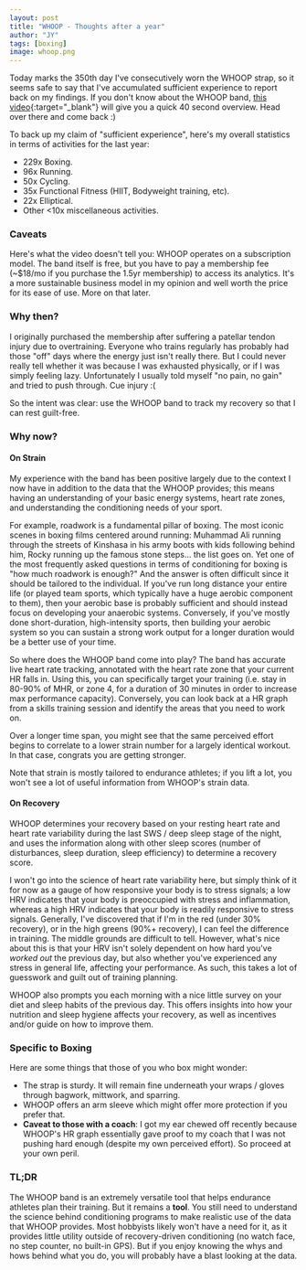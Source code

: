 ```yaml
---
layout: post
title: "WHOOP - Thoughts after a year"
author: "JY"
tags: [boxing]
image: whoop.png
---
```


Today marks the 350th day I've consecutively worn the WHOOP strap, so it seems safe to say that I've accumulated sufficient experience to report back on my findings. If you don't know about the WHOOP band, [this video](https://youtu.be/R0dXW_bEmyI){:target="_blank"} will give you a quick 40 second overview. Head over there and come back :)

To back up my claim of "sufficient experience", here's my overall statistics in terms of activities for the last year:
* 229x Boxing.
* 96x Running.
* 50x Cycling.
* 35x Functional Fitness (HIIT, Bodyweight training, etc).
* 22x Elliptical.
* Other <10x miscellaneous activities.

### Caveats
Here's what the video doesn't tell you: WHOOP operates on a subscription model. The band itself is free, but you have to pay a membership fee (~$18/mo if you purchase the 1.5yr membership) to access its analytics. It's a more sustainable business model in my opinion and well worth the price for its ease of use. More on that later.

### Why then?
I originally purchased the membership after suffering a patellar tendon injury due to overtraining. Everyone who trains regularly has probably had those "off" days where the energy just isn't really there. But I could never really tell whether it was because I was exhausted physically, or if I was simply feeling lazy. Unfortunately I usually told myself "no pain, no gain" and tried to push through. Cue injury :(

So the intent was clear: use the WHOOP band to track my recovery so that I can rest guilt-free.

### Why now?
#### On Strain
My experience with the band has been positive largely due to the context I now have in addition to the data that the WHOOP provides; this means having an understanding of your basic energy systems, heart rate zones, and understanding the conditioning needs of your sport.

For example, roadwork is a fundamental pillar of boxing. The most iconic scenes in boxing films centered around running: Muhammad Ali running through the streets of Kinshasa in his army boots with kids following behind him, Rocky running up the famous stone steps... the list goes on. Yet one of the most frequently asked questions in terms of conditioning for boxing is "how much roadwork is enough?" And the answer is often difficult since it should be tailored to the
individual. If you've run long distance your entire life (or played team sports, which typically have a huge aerobic component to them), then your aerobic base is probably sufficient and should instead focus on developing your anaerobic systems. Conversely, if you've mostly done short-duration, high-intensity sports, then building your aerobic system so you can sustain a strong work output for a longer duration would be a better use of your time.

So where does the WHOOP band come into play? The band has accurate live heart rate tracking, annotated with the heart rate zone that your current HR falls in. Using this, you can specifically target your training (i.e. stay in 80-90% of MHR, or zone 4, for a duration of 30 minutes in order to increase max performance capacity). Conversely, you can look back at a HR graph from a skills training session and identify the areas that you need to work on. 

Over a longer time span, you might see that the same perceived effort begins to correlate to a lower strain number for a largely identical workout. In that case, congrats you are getting stronger.

Note that strain is mostly tailored to endurance athletes; if you lift a lot, you won't see a lot of useful information from WHOOP's strain data.

#### On Recovery
WHOOP determines your recovery based on your resting heart rate and heart rate variability during the last SWS / deep sleep stage of the night, and uses the information along with other sleep scores (number of disturbances, sleep duration, sleep efficiency) to determine a recovery score.

I won't go into the science of heart rate variability here, but simply think of it for now as a gauge of how responsive your body is to stress signals; a low HRV indicates that your body
is preoccupied with stress and inflammation, whereas a high HRV indicates that your body is readily responsive to stress signals. Generally, I've discovered that if I'm in the red (under 30% recovery), or in the high greens (90%+ recovery), I can feel the difference in training. The middle grounds are
difficult to tell. However, what's nice about this is that your HRV isn't solely dependent on how hard you've _worked out_ the previous day, but also whether you've experienced any stress in general life, affecting your performance. As such, this takes a lot of guesswork and guilt out of training planning.

WHOOP also prompts you each morning with a nice little survey on your diet and sleep habits of the previous day. This offers insights into how your nutrition and sleep hygiene affects your recovery, as well as incentives and/or guide on how to improve them. 

### Specific to Boxing
Here are some things that those of you who box might wonder:
* The strap is sturdy. It will remain fine underneath your wraps / gloves through bagwork, mittwork, and sparring.
* WHOOP offers an arm sleeve which might offer more protection if you prefer that.
* **Caveat to those with a coach**: I got my ear chewed off recently because WHOOP's HR graph essentially gave proof to my coach that I was not pushing hard enough (despite my own perceived effort). So proceed at your own peril.

### TL;DR
The WHOOP band is an extremely versatile tool that helps endurance athletes plan their training. But it remains a **tool**. You still need to understand the science behind conditioning programs to make realistic use of the data that WHOOP provides. Most hobbyists likely won't have a need for it, as it provides little utility outside of recovery-driven conditioning (no watch face, no step counter, no built-in GPS). But if you enjoy knowing the whys and hows behind what you do,
you will probably have a blast looking at the data.
